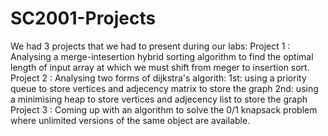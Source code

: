 # SC2001-Projects

We had 3 projects that we had to present during our labs: 
Project 1 : Analysing a merge-intesertion hybrid sorting algorithm to find the optimal length of input array at which we must shift from meger to insertion sort.
Project 2 : Analysing two forms of dijkstra's algorith: 
             1st: using a priority queue to store vertices and adjecency matrix to store the graph
             2nd: using a minimising heap to store vertices and adjecency list to store the graph
Project 3 : Coming up with an algorithm to solve the 0/1 knapsack problem where unlimited versions of the same object are available.

